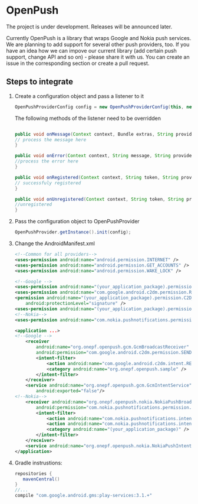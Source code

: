 OpenPush
========
The project is under development.
Releases will be announced later.

Currently OpenPush is a library that wraps Google and Nokia push services.
We are planning to add support for several other push providers, too.
If you have an idea how we can impove our current library (add certain push support, change API and so on) - please share it with us.
You can create an issue in the corresponding section or create a pull request.

Steps to integrate
------------------

1. Create a configuration object and pass a listener to it    
    ````java
    OpenPushProviderConfig config = new OpenPushProviderConfig(this, new PushListener());
    ````
    
    The following methods of the listener need to be overridden
    ````java
    
    public void onMessage(Context context, Bundle extras, String providerName) {
    // process the message here
    }

    public void onError(Context context, String message, String providerName) {
    //process the error here
    }

    public void onRegistered(Context context, String token, String providerName) {
    // successfuly registered
    }

    public void onUnregistered(Context context, String token, String providerName) {
    //unregistered
    }
    ````

2. Pass the configuration object to OpenPushProvider 
    ````java
    OpenPushProvider.getInstance().init(config);
    ````

3. Change the AndroidManifest.xml   
    ````xml
    <!--Common for all providers-->
    <uses-permission android:name="android.permission.INTERNET" />
    <uses-permission android:name="android.permission.GET_ACCOUNTS" /> 
    <uses-permission android:name="android.permission.WAKE_LOCK" />

    <!--Google -->
    <uses-permission android:name="(your_application_package).permission.C2D_MESSAGE" />
    <uses-permission android:name="com.google.android.c2dm.permission.RECEIVE" />
    <permission android:name="(your_application_package).permission.C2D_MESSAGE"
        android:protectionLevel="signature" />
    <uses-permission android:name="(your_application_package).permission.C2D_MESSAGE" />
    <!--Nokia-->
    <uses-permission android:name="com.nokia.pushnotifications.permission.RECEIVE" />

    <application ...>
    <!--Google -->
        <receiver
            android:name="org.onepf.openpush.gcm.GcmBroadcastReceiver"
            android:permission="com.google.android.c2dm.permission.SEND" >
            <intent-filter>
                <action android:name="com.google.android.c2dm.intent.RECEIVE" />
                <category android:name="org.onepf.openpush.sample" />
            </intent-filter>
        </receiver>
        <service android:name="org.onepf.openpush.gcm.GcmIntentService"
            android:exported="false"/>
    <!--Nokia-->
        <receiver android:name="org.onepf.openpush.nokia.NokiaPushBroadcastReceiver"
            android:permission="com.nokia.pushnotifications.permission.SEND">
            <intent-filter>
                <action android:name="com.nokia.pushnotifications.intent.RECEIVE" />
                <action android:name="com.nokia.pushnotifications.intent.REGISTRATION" />
                <category android:name="(your_application_package)" />
            </intent-filter>
        </receiver>
        <service android:name="org.onepf.openpush.nokia.NokiaPushIntentService"/>
    </application>
    ````

4. Gradle instrustions:    
    ````gradle
    repositories {
       mavenCentral()
    }
    //...
    compile "com.google.android.gms:play-services:3.1.+"
    ````
   
